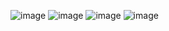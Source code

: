 ![image](https://user-images.githubusercontent.com/121868302/229528640-db18f4a7-07fd-4f3a-b24c-e732e0d5492c.png)
![image](https://user-images.githubusercontent.com/121868302/229528722-5a47167a-0f59-4fa9-960c-f2e78f90ee6e.png)
![image](https://user-images.githubusercontent.com/121868302/229528758-513abd24-8013-4ee2-9aea-66fa1034ab10.png)
![image](https://user-images.githubusercontent.com/121868302/229528799-71c272ca-018c-42c9-9c1c-9882d020f6eb.png)

